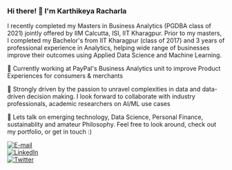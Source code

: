 ### Hi there! :wave: I'm Karthikeya Racharla


I recently completed my Masters in Business Analytics (PGDBA class of 2021) jointly offered by IIM Calcutta, ISI, IIT Kharagpur. Prior to my masters, I completed my Bachelor's from IIT Kharagpur (class of 2017) and 3 years of professional experience in Analytics, helping wide range of businesses improve their outcomes using Applied Data Science and Machine Learning.

🔭 Currently working at PayPal's Business Analytics unit to improve Product Experiences for consumers & merchants  

🌱 Strongly driven by the passion to unravel complexities in data and data-driven decision making. I look forward to collaborate with industry professionals, academic researchers on AI/ML use cases  

💬 Lets talk on emerging technology, Data Science, Personal Finance, sustainablity and amateur Philosophy. Feel free to look around, check out my portfolio, or get in touch :)  

[![E-mail](https://img.shields.io/badge/Gmail-racharlakba2021@email.iimcal.ac.in-%23EA4335?logo=Gmail)](mailto:racharlakba2021@email.iimcal.ac.in)  
[![LinkedIn](https://img.shields.io/badge/LinkedIn-Karthikeya%20Racharla-blue?logo=LinkedIn)](https://www.linkedin.com/in/karthikeyaracharla/)  
[![Twitter](https://img.shields.io/badge/Twitter-karthikeya_kgp-%231DA1F2?style=flat-square&logo=twitter)](https://www.twitter.com/karthikeya_kgp/)  
<!-- [![Website](https://img.shields.io/badge/Website-kracharla.github.io-orange%234285F4?logo=GoogleChrome)](https://kracharla.github.io/)  -->
